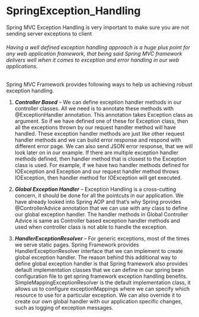 # SpringException_Handling
Spring MVC Exception Handling is very important to make sure you are not sending server exceptions to client

###### Having a well defined exception handling approach is a huge plus point for any web application framework, that being said Spring MVC framework delivers well when it comes to exception and error handling in our web applications.

Spring MVC Framework provides following ways to help us achieving robust exception handling.

1. **_Controller Based_** – We can define exception handler methods in our controller classes. All we need is to annotate these methods with @ExceptionHandler annotation. This annotation takes Exception class as argument. So if we have defined one of these for Exception class, then all the exceptions thrown by our request handler method will have handled.
These exception handler methods are just like other request handler methods and we can build error response and respond with different error page. We can also send JSON error response, that we will look later on in our example.
If there are multiple exception handler methods defined, then handler method that is closest to the Exception class is used. For example, if we have two handler methods defined for IOException and Exception and our request handler method throws IOException, then handler method for IOException will get executed.

2. **_Global Exception Handler_** – Exception Handling is a cross-cutting concern, it should be done for all the pointcuts in our application. We have already looked into Spring AOP and that’s why Spring provides @ControllerAdvice annotation that we can use with any class to define our global exception handler.
The handler methods in Global Controller Advice is same as Controller based exception handler methods and used when controller class is not able to handle the exception.

3. **_HandlerExceptionResolver_** – For generic exceptions, most of the times we serve static pages. Spring Framework provides HandlerExceptionResolver interface that we can implement to create global exception handler. The reason behind this additional way to define global exception handler is that Spring framework also provides default implementation classes that we can define in our spring bean configuration file to get spring framework exception handling benefits.
SimpleMappingExceptionResolver is the default implementation class, it allows us to configure exceptionMappings where we can specify which resource to use for a particular exception. We can also override it to create our own global handler with our application specific changes, such as logging of exception messages.
